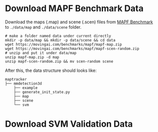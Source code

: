 # Download MAPF Benchmark Data

Download the maps (.map) and scene (.scen) files from [MAPF Benchmark](https://movingai.com/benchmarks/mapf/index.html) to `./data/map` and `./data/scene` folder.

```
# make a folder named data under current directly
mkdir -p data/map && mkdir -p data/scene && cd data
wget https://movingai.com/benchmarks/mapf/mapf-map.zip
wget https://movingai.com/benchmarks/mapf/mapf-scen-random.zip
# unzip and put it under data/map
unzip mapf-map.zip -d map
unzip mapf-scen-random.zip && mv scen-random scene
```

After this, the data structure should looks like:
```
maptracker
├── mmdetection3d
    ├── example
    ├── generate_init_state.py
    ├── map
    ├── scene
    └── svm

```


# Download SVM Validation Data